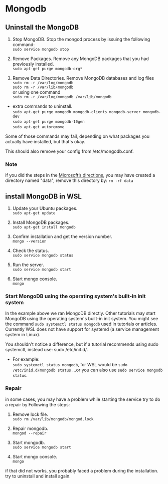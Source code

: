 # Mongodb

## Uninstall the MongoDB

1. Stop MongoDB.
Stop the mongod process by issuing the following command:  
`sudo service mongodb stop`

2. Remove Packages.
Remove any MongoDB packages that you had previously installed.  
`sudo apt-get purge mongodb-org*`

3. Remove Data Directories.
Remove MongoDB databases and log files  
`sudo rm -r /var/log/mongodb`  
`sudo rm -r /var/lib/mongodb`  
or using one command  
`sudo rm -r /var/log/mongodb /var/lib/mongodb`

* extra commands to uninstall.  
`sudo apt-get purge mongodb mongodb-clients mongodb-server mongodb-dev`  
`sudo apt-get purge mongodb-10gen`  
`sudo apt-get autoremove`  

Some of those commands may fail, depending on what packages you actually have installed, but that's okay.

This should also remove your config from /etc/mongodb.conf.

### Note

if you did the steps in the [Microsoft’s directions](https://docs.microsoft.com/en-us/windows/wsl/tutorials/wsl-database#install-mongodb), you may have created a directory named "data", remove this directory by:
`rm -rf data`

## install MongoDB in WSL

1. Update your Ubuntu packages.  
`sudo apt-get update`

2. Install MongoDB packages.  
`sudo apt-get install mongodb`

3. Confirm installation and get the version number.  
`mongo --version`

4. Check the status.  
`sudo service mongodb status`

5. Run the server.  
`sudo service mongodb start`

6. Start mongo console.  
`mongo`

### Start MongoDB using the operating system's built-in init system

In the example above we ran MongoDB directly. Other tutorials may start MongoDB using the operating system's built-in init system. You might see the command `sudo systemctl status mongodb` used in tutorials or articles. Currently WSL does not have support for systemd (a service management system in Linux).

You shouldn't notice a difference, but if a tutorial recommends using sudo systemctl, instead use: sudo /etc/init.d/.

* For example:  
`sudo systemctl status mongodb`, for WSL would be `sudo /etc/inid.d/mongodb status` ...or you can also use `sudo service mongodb status`.

### Repair

in some cases, you may have a problem while starting the service
try to do a repair by Following the steps:

1. Remove lock file.  
`sudo rm /var/lib/mongodb/mongod.lock`

2. Repair mongodb.  
`mongod --repair`

3. Start mongodb.  
`sudo service mongodb start`

4. Start mongo console.  
`mongo`

if that did not works, you probably faced a problem during the installation.  
try to uninstall and install again.
